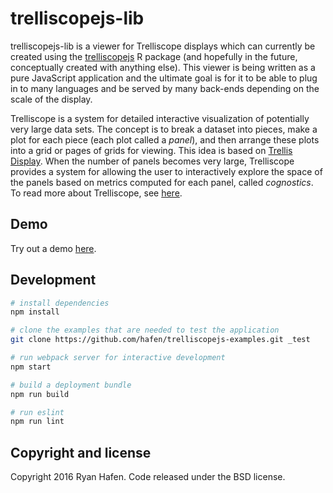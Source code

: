 # trelliscopejs-lib

trelliscopejs-lib is a viewer for Trelliscope displays which can currently be created using the [trelliscopejs](https://github.com/hafen/trelliscopejs) R package (and hopefully in the future, conceptually created with anything else).  This viewer is being written as a pure JavaScript application and the ultimate goal is for it to be able to plug in to many languages and be served by many back-ends depending on the scale of the display.

Trelliscope is a system for detailed interactive visualization of potentially very large data sets.  The concept is to break a dataset into pieces, make a plot for each piece (each plot called a *panel*), and then arrange these plots into a grid or pages of grids for viewing.  This idea is based on [Trellis Display](http://polisci.msu.edu/jacoby/uic/manuscripts/95.8.color.pdf).  When the number of panels becomes very large, Trelliscope provides a system for allowing the user to interactively explore the space of the panels based on metrics computed for each panel, called *cognostics*.  To read more about Trelliscope, see [here](http://tessera.io/docs-trelliscope).

## Demo

Try out a demo [here](http://hafen.github.io/trelliscopejs-demo/housing).

## Development

```bash
# install dependencies
npm install

# clone the examples that are needed to test the application
git clone https://github.com/hafen/trelliscopejs-examples.git _test

# run webpack server for interactive development
npm start

# build a deployment bundle
npm run build

# run eslint
npm run lint
```

## Copyright and license

Copyright 2016 Ryan Hafen. Code released under the BSD license.
